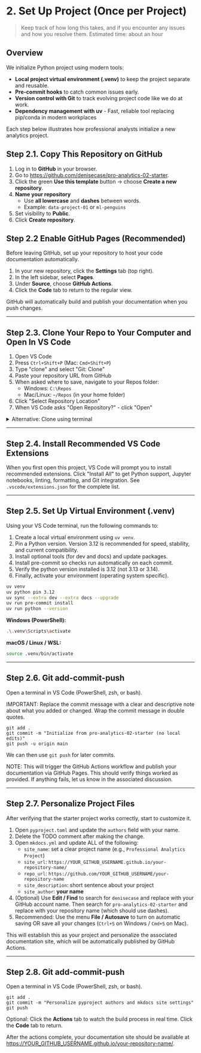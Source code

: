 # 2. Set Up Project (Once per Project)

> Keep track of how long this takes, and if you encounter any issues and how you resolve them.
> Estimated time: about an hour

## Overview

We initialize Python project using modern tools:

- **Local project virtual environment (.venv)** to keep the project separate and reusable.
- **Pre-commit hooks** to catch common issues early.
- **Version control with Git** to track evolving project code like we do at work.
- **Dependency management with uv** - Fast, reliable tool replacing pip/conda in modern workplaces

Each step below illustrates how professional analysts initialize a new analytics project.

## Step 2.1. Copy This Repository on GitHub

1. Log in to **GitHub** in your browser.
2. Go to <https://github.com/denisecase/pro-analytics-02-starter>.
3. Click the green **Use this template** button → choose **Create a new repository**.
4. **Name your repository**
   - Use **all lowercase** and **dashes** between words.
   - Example: `data-project-01` or `ml-penguins`
5. Set visibility to **Public**.
6. Click **Create repository**.

## Step 2.2 Enable GitHub Pages (Recommended)

Before leaving GitHub, set up your repository to host your code documentation automatically.

1. In your new repository, click the **Settings** tab (top right).
2. In the left sidebar, select **Pages**.
3. Under **Source**, choose **GitHub Actions**.
4. Click the **Code** tab to return to the regular view.

GitHub will automatically build and publish your documentation when you push changes.

---

## Step 2.3. Clone Your Repo to Your Computer and Open In VS Code

1. Open VS Code
2. Press `Ctrl+Shift+P` (Mac: `Cmd+Shift+P`)
3. Type "clone" and select "Git: Clone"
4. Paste your repository URL from GitHub
5. When asked where to save, navigate to your Repos folder:
   - Windows: `C:\Repos`
   - Mac/Linux: `~/Repos` (in your home folder)
6. Click "Select Repository Location"
7. When VS Code asks "Open Repository?" - click "Open"

<details>
<summary>Alternative: Clone using terminal</summary>

Copy your repository URL from GitHub's address bar.

**Windows (PowerShell):**

```powershell
cd C:\Repos
git clone YOUR_REPOSITORY_URL_HERE
cd your-repository-name
code .
```

**macOS / Linux:**

```bash
cd ~/Repos
git clone YOUR_REPOSITORY_URL_HERE
cd your-repository-name
code .
```

Replace `YOUR_REPOSITORY_URL_HERE` with your actual URL and `your-repository-name` with the name you chose in Step 2.1.

</details>

---

## Step 2.4. Install Recommended VS Code Extensions

When you first open this project, VS Code will prompt you to install recommended extensions. Click "Install All" to get Python support, Jupyter notebooks, linting, formatting, and Git integration. See `.vscode/extensions.json` for the complete list.

---

## Step 2.5. Set Up Virtual Environment (.venv)

Using your VS Code terminal, run the following commands to:

1. Create a local virtual environment using `uv venv`.
2. Pin a Python version. Version 3.12 is recommended for speed, stability, and current compatibility.
3. Install optional tools (for dev and docs) and update packages.
4. Install pre-commit so checks run automatically on each commit.
5. Verify the python version installed is 3.12 (not 3.13 or 3.14).
6. Finally, activate your environment (operating system specific).

```bash
uv venv
uv python pin 3.12
uv sync --extra dev --extra docs --upgrade
uv run pre-commit install
uv run python --version
```

**Windows (PowerShell):**

```bash
.\.venv\Scripts\activate
```

**macOS / Linux / WSL:**

```bash
source .venv/bin/activate
```

---

## Step 2.6. Git add-commit-push

Open a terminal in VS Code (PowerShell, zsh, or bash).

IMPORTANT: Replace the commit message with a clear and descriptive note about what you added or changed.
Wrap the commit message in double quotes.

```shell
git add .
git commit -m "Initialize from pro-analytics-02-starter (no local edits)"
git push -u origin main
```

We can then use `git push` for later commits.

NOTE: This will trigger the GitHub Actions workflow and publish your documentation via GitHub Pages.
This should verify things worked as provided.
If anything fails, let us know in the associated discussion.

---

## Step 2.7. Personalize Project Files

After verifying that the starter project works correctly, start to customize it.

1. Open `pyproject.toml` and update the `authors` field with your name.
2. Delete the TODO comment after making the change.
3. Open `mkdocs.yml` and update ALL of the following:
   - `site_name`: set a clear project name (e.g., `Professional Analytics Project`)
   - `site_url`: `https://YOUR_GITHUB_USERNAME.github.io/your-repository-name/`
   - `repo_url`: `https://github.com/YOUR_GITHUB_USERNAME/your-repository-name`
   - `site_description`: short sentence about your project
   - `site_author`: **your name**
4. (Optional) Use **Edit / Find** to search for `denisecase` and replace with your GitHub account name. Then search for `pro-analytics-02-starter` and replace with your repository name (which should use dashes).
5. Recommended: Use the menu **File / Autosave** to turn on automatic saving OR save all your changes (`Ctrl+S` on Windows / `Cmd+S` on Mac).

This will establish this as your project and personalize the associated documentation site, which will be automatically published by GitHub Actions.

---

## Step 2.8. Git add-commit-push

Open a terminal in VS Code (PowerShell, zsh, or bash).

```shell
git add .
git commit -m "Personalize pyproject authors and mkdocs site settings"
git push
```

Optional: Click the **Actions** tab to watch the build process in real time. Click the **Code** tab to return.

After the actions complete, your documentation site should be available at <https://YOUR_GITHUB_USERNAME.github.io/your-repository-name/>.
